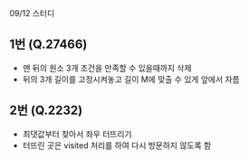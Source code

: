 09/12 스터디

## 1번 (Q.27466)

- 맨 뒤의 원소 3개 조건을 만족할 수 있을때까지 삭제
- 뒤의 3개 길이를 고정시켜놓고 길이 M에 맞출 수 있게 앞에서 자름

## 2번 (Q.2232)

- 최댓값부터 찾아서 좌우 터뜨리기
- 터뜨린 곳은 visited 처리를 하여 다시 방문하지 않도록 함
